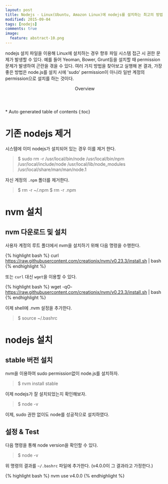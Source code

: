 ```yaml
---
layout: post
title: Nodejs - Linux(Ubuntu, Amazon Linux)에 nodejs를 설치하는 최고의 방법
modified: 2015-09-04
tags: [nodejs]
comments: true
image:
  feature: abstract-10.png
---
```


nodejs 설치 파일을 이용해 Linux에 설치하는 경우 향후 파일 시스템 접근 시 권한 문제가 발생할 수 있다. 예를 들어 Yeoman, Bower, Grunt등을 설치할 때 permission 문제가 발생하여 곤란을 겪을 수 있다. 여러 가지 방법을 찾아보고 실행해 본 결과, 가장 좋은 방법은 node.js를 설치 시에 'sudo' permission이 아니라 일반 계정의 permission으로 설치를 하는 것이다. 

<section id="table-of-contents" class="toc">
  <header>Overview</header>
<div id="drawer" markdown="1">
*  Auto generated table of contents
{:toc}
</div>
</section>
<!-- /#table-of-contents -->



# 기존 nodejs 제거 
시스템에 이미 nodejs가 설치되어 있는 경우 이를 제거 한다. 

> $ sudo rm -r /usr/local/bin/node /usr/local/bin/npm /usr/local/include/node /usr/local/lib/node_modules /usr/local/share/man/man/node.1

자신 계정의 `.npm` 폴더를 제거한다. 

> $ rm -r ~/.npm
> $ rm -r .npm

# nvm 설치 

## nvm 다운로드 및 설치 

사용자 계정의 루트 폴더에서 nvm을 설치하기 위해 다음 명령을 수행한다. 

{% highlight bash %}
curl https://raw.githubusercontent.com/creationix/nvm/v0.23.3/install.sh | bash
{% endhighlight %}

또는 `curl` 대신 `wget`을 이용할 수 있다.  

{% highlight bash %}
wget -qO- https://raw.githubusercontent.com/creationix/nvm/v0.23.3/install.sh | bash
{% endhighlight %}

이제 shell에 .nvm 설정을 추가한다. 

> $ source ~/.bashrc

# nodejs 설치

## stable 버전 설치 

nvm을 이용하여 sudo permission없이 node.js를 설치하자. 

> $ nvm install stable

이제 nodejs가 잘 설치되었는지 확인해보자. 

> $ node -v 

이제, sudo 권한 없이도 node를 성공적으로 설치하였다.

## 설정 & Test

다음 명령을 통해 node version을 확인할 수 있다. 

> $ node -v

위 명령의 결과를 `~/.bashrc` 파일에 추가한다. (v4.0.0이 그 결과라고 가정한다.)

{% highlight bash %}
nvm use v4.0.0 
{% endhighlight %}



